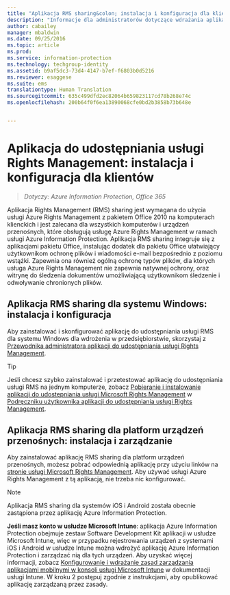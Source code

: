 ```yaml
---
title: "Aplikacja RMS sharing&colon; instalacja i konfiguracja dla klientów | Azure Information Protection"
description: "Informacje dla administratorów dotyczące wdrażania aplikacji Rights Management (RMS) sharing na komputerach z systemem Windows i urządzeniach przenośnych."
author: cabailey
manager: mbaldwin
ms.date: 09/25/2016
ms.topic: article
ms.prod: 
ms.service: information-protection
ms.technology: techgroup-identity
ms.assetid: b9af5dc3-73d4-4147-b7ef-f6803b0d5216
ms.reviewer: esaggese
ms.suite: ems
translationtype: Human Translation
ms.sourcegitcommit: 635c499dfd2ec82064b659823117cd78b268e74c
ms.openlocfilehash: 200b64f0f6ea13890068cfe0bd2b3858b73b648e


---
```


# Aplikacja do udostępniania usługi Rights Management: instalacja i konfiguracja dla klientów

>*Dotyczy: Azure Information Protection, Office 365*

Aplikacja Rights Management (RMS) sharing jest wymagana do użycia usługi Azure Rights Management z pakietem Office 2010 na komputerach klienckich i jest zalecana dla wszystkich komputerów i urządzeń przenośnych, które obsługują usługę Azure Rights Management w ramach usługi Azure Information Protection. Aplikacja RMS sharing integruje się z aplikacjami pakietu Office, instalując dodatek dla pakietu Office ułatwiający użytkownikom ochronę plików i wiadomości e-mail bezpośrednio z poziomu wstążki. Zapewnia ona również ogólną ochronę typów plików, dla których usługa Azure Rights Management nie zapewnia natywnej ochrony, oraz witrynę do śledzenia dokumentów umożliwiającą użytkownikom śledzenie i odwoływanie chronionych plików.

## Aplikacja RMS sharing dla systemu Windows: instalacja i konfiguracja
Aby zainstalować i skonfigurować aplikację do udostępniania usługi RMS dla systemu Windows dla wdrożenia w przedsiębiorstwie, skorzystaj z [Przewodnika administratora aplikacji do udostępniania usługi Rights Management](../rms-client/sharing-app-admin-guide.md).

> [!TIP]
> Jeśli chcesz szybko zainstalować i przetestować aplikację do udostępniania usługi RMS na jednym komputerze, zobacz [Pobieranie i instalowanie aplikacji do udostępniania usługi Microsoft Rights Management](../rms-client/install-sharing-app.md) w [Podręczniku użytkownika aplikacji do udostępniania usługi Rights Management](../rms-client/sharing-app-user-guide.md).

## Aplikacja RMS sharing dla platform urządzeń przenośnych: instalacja i zarządzanie
Aby zainstalować aplikację RMS sharing dla platform urządzeń przenośnych, możesz pobrać odpowiednią aplikację przy użyciu linków na [stronie usługi Microsoft Rights Management](http://go.microsoft.com/fwlink/?LinkId=303970). Aby używać usługi Azure Rights Management z tą aplikacją, nie trzeba nic konfigurować.

> [!NOTE]
> Aplikacja RMS sharing dla systemów iOS i Android została obecnie zastąpiona przez aplikację Azure Information Protection.

**Jeśli masz konto w usłudze Microsoft Intune**: aplikacja Azure Information Protection obejmuje zestaw Software Development Kit aplikacji w usłudze Microsoft Intune, więc w przypadku rejestrowania urządzeń z systemami iOS i Android w usłudze Intune można wdrożyć aplikację Azure Information Protection i zarządzać nią dla tych urządzeń. Aby uzyskać więcej informacji, zobacz [Konfigurowanie i wdrażanie zasad zarządzania aplikacjami mobilnymi w konsoli usługi Microsoft Intune](/intune/deploy-use/configure-and-deploy-mobile-application-management-policies-in-the-microsoft-intune-console) w dokumentacji usługi Intune. W kroku 2 postępuj zgodnie z instrukcjami, aby opublikować aplikację zarządzaną przez zasady.






<!--HONumber=Sep16_HO4-->


